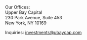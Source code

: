 Our Offices:<br>
Upper Bay Capital<br>
230 Park Avenue, Suite 453<br>
New York, NY 10169

Inquiries: investments@ubaycap.com<br>
